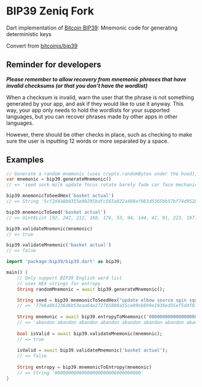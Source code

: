 # BIP39 Zeniq Fork

Dart implementation of [Bitcoin BIP39](https://github.com/bitcoin/bips/blob/master/bip-0039.mediawiki): Mnemonic code for generating deterministic keys

Convert from [bitcoinjs/bip39](https://github.com/bitcoinjs/bip39)

## Reminder for developers

***Please remember to allow recovery from mnemonic phrases that have invalid checksums (or that you don't have the wordlist)***

When a checksum is invalid, warn the user that the phrase is not something generated by your app, and ask if they would like to use it anyway. This way, your app only needs to hold the wordlists for your supported languages, but you can recover phrases made by other apps in other languages.

However, there should be other checks in place, such as checking to make sure the user is inputting 12 words or more separated by a space.


## Examples
``` dart
// Generate a random mnemonic (uses crypto.randomBytes under the hood), defaults to 128-bits of entropy
var mnemonic = bip39.generateMnemonic()
// => 'seed sock milk update focus rotate barely fade car face mechanic mercy'

bip39.mnemonicToSeedHex('basket actual')
// => String '5cf2d4a8b0355e90295bdfc565a022a409af063d5365bb57bf74d9528f494bfa4400f53d8349b80fdae44082d7f9541e1dba2b003bcfec9d0d53781ca676651f'

bip39.mnemonicToSeed('basket actual')
// => Uint8List [92, 242, 212, 168, 176, 53, 94, 144, 41, 91, 223, 197, 101, 160, 34, 164, 9, 175, 6, 61, 83, 101, 187, 87, 191, 116, 217, 82, 143, 73, 75, 250, 68, 0, 245, 61, 131, 73, 184, 15, 218, 228, 64, 130, 215, 249, 84, 30, 29, 186, 43, 0, 59, 207, 236, 157, 13, 83, 120, 28, 166, 118, 101, 31]

bip39.validateMnemonic(mnemonic)
// => true

bip39.validateMnemonic('basket actual')
// => false
```


``` dart
import 'package:bip39/bip39.dart' as bip39;

main() {
    // Only support BIP39 English word list
    // uses HEX strings for entropy
    String randomMnemonic = await bip39.generateMnemonic();

    String seed = bip39.mnemonicToSeedHex("update elbow source spin squeeze horror world become oak assist bomb nuclear");
    // => '77e6a9b1236d6b53eaa64e2727b5808a55ce09eb899e1938ed55ef5d4f8153170a2c8f4674eb94ce58be7b75922e48e6e56582d806253bd3d72f4b3d896738a4'
    
    String mnemonic = await bip39.entropyToMnemonic('00000000000000000000000000000000');
    // => 'abandon abandon abandon abandon abandon abandon abandon abandon abandon abandon abandon about'
    
    bool isValid = await bip39.validateMnemonic(mnemonic);
    // => true
    
    isValid = await bip39.validateMnemonic('basket actual');
    // => false
    
    String entropy = bip39.mnemonicToEntropy(mnemonic)
    // => String '00000000000000000000000000000000'
}
```
